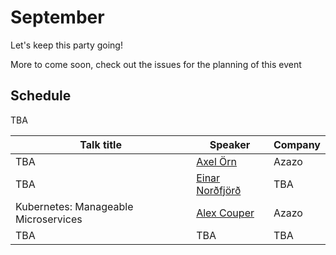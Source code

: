 # September
Let's keep this party going!

More to come soon, check out the issues for the planning of this event

## Schedule
TBA

| Talk title                                   | Speaker                   | Company  |
|----------------------------------------------|---------------------------|----------|
| TBA                                          | [Axel Örn][#14]           | Azazo    |
| TBA                                          | [Einar Norðfjörð][#22]    | TBA      |
| Kubernetes: Manageable Microservices         | [Alex Couper][#37]        | Azazo    |
| TBA                                          | TBA                       | TBA      |

[#14]: https://github.com/jsis/monthly-meetup/issues/14
[#22]: https://github.com/jsis/monthly-meetup/issues/22
[#26]: https://github.com/jsis/monthly-meetup/issues/26
[#37]: https://github.com/jsis/monthly-meetup/issues/37
